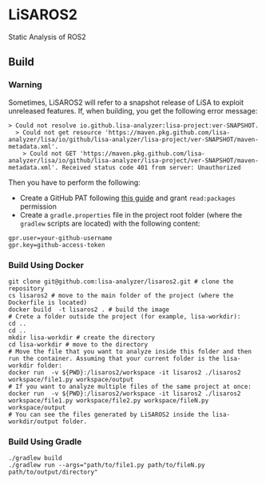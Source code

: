# LiSAROS2

Static Analysis of ROS2

## Build
### Warning
Sometimes, LiSAROS2 will refer to a snapshot release of LiSA to exploit unreleased features. If, when building, you get the following error message:

```
> Could not resolve io.github.lisa-analyzer:lisa-project:ver-SNAPSHOT.
  > Could not get resource 'https://maven.pkg.github.com/lisa-analyzer/lisa/io/github/lisa-analyzer/lisa-project/ver-SNAPSHOT/maven-metadata.xml'.
    > Could not GET 'https://maven.pkg.github.com/lisa-analyzer/lisa/io/github/lisa-analyzer/lisa-project/ver-SNAPSHOT/maven-metadata.xml'. Received status code 401 from server: Unauthorized
```

Then you have to perform the following:
- Create a GitHub PAT following [this guide](https://docs.github.com/en/enterprise-cloud@latest/authentication/keeping-your-account-and-data-secure/creating-a-personal-access-token) and grant `read:packages` permission
- Create a `gradle.properties` file in the project root folder (where the `gradlew` scripts are located) with the following content:
```
gpr.user=your-github-username
gpr.key=github-access-token
```
### Build Using Docker
```
git clone git@github.com:lisa-analyzer/lisaros2.git # clone the repository
cs lisaros2 # move to the main folder of the project (where the Dockerfile is located)
docker build  -t lisaros2 . # build the image
# Crete a folder outside the project (for example, lisa-workdir):
cd ..
cd ..
mkdir lisa-workdir # create the directory
cd lisa-workdir # move to the directory
# Move the file that you want to analyze inside this folder and then run the container. Assuming that your current folder is the lisa-workdir folder:
docker run  -v ${PWD}:/lisaros2/workspace -it lisaros2 ./lisaros2 workspace/file1.py workspace/output
# If you want to analyze multiple files of the same project at once:
docker run  -v ${PWD}:/lisaros2/workspace -it lisaros2 ./lisaros2 workspace/file1.py workspace/file2.py workspace/fileN.py workspace/output
# You can see the files generated by LiSAROS2 inside the lisa-workdir/output folder.
```
### Build Using Gradle
```
./gradlew build
./gradlew run --args="path/to/file1.py path/to/fileN.py path/to/output/directory"
```
